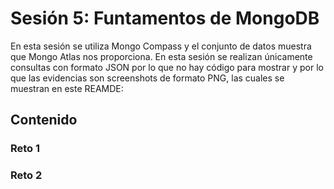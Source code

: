# Sesión 5: Funtamentos de MongoDB
En esta sesión se utiliza Mongo Compass y el conjunto de datos muestra que Mongo Atlas nos proporciona. 
En esta sesión se realizan únicamente consultas con formato JSON por lo que no hay código para mostrar y por lo que las evidencias son screenshots de formato PNG,
las cuales se muestran en este REAMDE:

## Contenido

### Reto 1


### Reto 2
